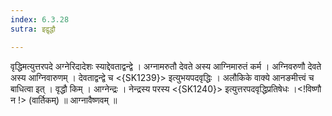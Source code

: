 ```yaml
---
index: 6.3.28
sutra: इद्वृद्धौ

---
```

 वृद्धिमत्युत्तरपदे अग्नेरिदादेशः स्याद्देवताद्वन्द्वे । अग्नामरुतौ देवते अस्य आग्निमारुतं कर्म । अग्निवरुणौ देवते अस्य आग्निवारुणम् । देवताद्वन्द्वे च <{SK1239}> इत्युभयपदवृद्धिः । अलौकिके वाक्ये आनङमीत्त्वं च बाधित्वा इत् । वृद्धौ किम् । आग्नेन्द्रः । नेन्द्रस्य परस्य <{SK1240}> इत्युत्तरपदवृद्धिप्रतिषेधः ।<!विष्णौ न !> (वार्तिकम्) ॥ आग्नावैष्णवम् ॥ 